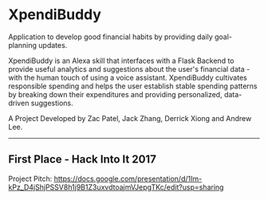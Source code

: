 # XpendiBuddy
Application to develop good financial habits by providing daily goal-planning updates.

XpendiBuddy is an Alexa skill that interfaces with a Flask Backend to provide useful analytics and suggestions about the user's financial data - with the human touch of using a voice assistant. XpendiBuddy cultivates responsible spending and helps the user establish stable spending patterns by breaking down their expenditures and providing personalized, data-driven suggestions.

A Project Developed by Zac Patel, Jack Zhang, Derrick Xiong and Andrew Lee.

----
First Place - Hack Into It 2017
----

Project Pitch: https://docs.google.com/presentation/d/1Im-kPz_D4jShjPSSV8h1j9B1Z3uxvdtoajmVJepgTKc/edit?usp=sharing
